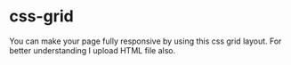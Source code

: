 # css-grid
You can make your page fully responsive by using this css grid layout.
For better understanding I upload HTML file also.
